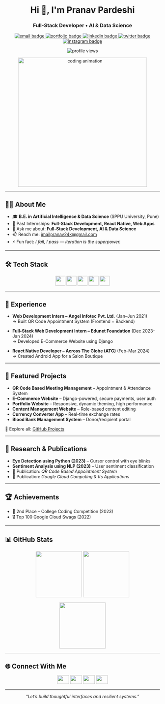 <!-- Profile Header -->
<h1 align="center">Hi 👋, I'm Pranav Pardeshi</h1>
<h3 align="center">Full-Stack Developer • AI & Data Science</h3>

<p align="center">
  <a href="mailto:imailpranav24k@gmail.com">
    <img src="https://img.shields.io/badge/Email-imailpranav24k%40gmail.com-red?style=flat&logo=gmail" alt="email badge">
  </a>
  <a href="https://portfolio-914f0.web.app" target="_blank">
    <img src="https://img.shields.io/badge/Portfolio-View%20Work-0ea5e9?style=flat&logo=google-chrome&logoColor=white" alt="portfolio badge">
  </a>
  <a href="https://www.linkedin.com/in/pranav-pardeshi" target="_blank">
    <img src="https://img.shields.io/badge/LinkedIn-Connect-0A66C2?style=flat&logo=linkedin&logoColor=white" alt="linkedin badge">
  </a>
  <a href="https://x.com/pranav24k" target="_blank">
    <img src="https://img.shields.io/badge/Twitter-@pranav24k-111?style=flat&logo=x&logoColor=white" alt="twitter badge">
  </a>
  <a href="https://www.instagram.com/pranav_pardeshi24k" target="_blank">
    <img src="https://img.shields.io/badge/Instagram-@pranav_pardeshi24k-E4405F?style=flat&logo=instagram&logoColor=white" alt="instagram badge">
  </a>
</p>

<p align="center">
  <img src="https://komarev.com/ghpvc/?username=pranavmakesitcool24k&label=Profile%20Views&color=0e75b6&style=flat" alt="profile views">
</p>

<!-- Hero -->
<p align="center">
  <img src="https://media2.giphy.com/media/qgQUggAC3Pfv687qPC/giphy.gif" width="420" alt="coding animation">
</p>

---

## 👨‍💻 About Me  
- 🎓 **B.E. in Artificial Intelligence & Data Science** (SPPU University, Pune)  
- 💼 Past Internships: **Full-Stack Development, React Native, Web Apps**  
- 💬 Ask me about: **Full-Stack Development, AI & Data Science**  
- 📫 Reach me: [imailpranav24k@gmail.com](mailto:imailpranav24k@gmail.com)  
- ⚡ Fun fact: *I fail, I pass — iteration is the superpower.*  

---

## 🛠 Tech Stack  
<p align="center">
  <img src="https://skillicons.dev/icons?i=python,js,ts,html,css,react,nodejs,express,fastapi,angular,bootstrap,tailwind,redux" height="32"/>
  <img src="https://skillicons.dev/icons?i=django,flask,php,java,c,cpp" height="32"/>
  <img src="https://skillicons.dev/icons?i=mysql,mongodb,postgres,sqlite,redis" height="32"/>
  <img src="https://skillicons.dev/icons?i=firebase,gcp,azure,aws,docker,kubernetes,git,github,linux" height="32"/>
  <img src="https://skillicons.dev/icons?i=tensorflow,opencv,arduino,ps" height="32"/>
</p>

---

## 🚀 Experience  
- **Web Development Intern – Angel Infotec Pvt. Ltd.** (Jan–Jun 2021)  
  → Built QR Code Appointment System (Frontend + Backend)  

- **Full-Stack Web Development Intern – Edunet Foundation** (Dec 2023–Jan 2024)  
  → Developed E-Commerce Website using Django  

- **React Native Developer – Across The Globe (ATG)** (Feb–Mar 2024)  
  → Created Android App for a Salon Boutique  

---

## 📂 Featured Projects  
- **QR Code Based Meeting Management** – Appointment & Attendance System  
- **E-Commerce Website** – Django-powered, secure payments, user auth  
- **Portfolio Website** – Responsive, dynamic theming, high performance  
- **Content Management Website** – Role-based content editing  
- **Currency Converter App** – Real-time exchange rates  
- **Blood Bank Management System** – Donor/recipient portal  

🔗 Explore all: [GitHub Projects](https://github.com/pranavmakesitcool24k?tab=repositories)  

---

## 📑 Research & Publications  
- **Eye Detection using Python (2023)** – Cursor control with eye blinks  
- **Sentiment Analysis using NLP (2023)** – User sentiment classification  
- 📄 Publication: *QR Code Based Appointment System*  
- 📄 Publication: *Google Cloud Computing & Its Applications*  

---

## 🏆 Achievements  
- 🥈 2nd Place – College Coding Competition (2023)  
- 🎖 Top 100 Google Cloud Swags (2022)  

---

## 📊 GitHub Stats  
<p align="center">
  <img src="https://github-readme-stats.vercel.app/api/top-langs?username=pranavmakesitcool24k&show_icons=true&locale=en&layout=compact&theme=transparent" height="150" />
  <img src="https://github-readme-stats.vercel.app/api?username=pranavmakesitcool24k&show_icons=true&locale=en&theme=transparent" height="150" />
</p>
<p align="center">
  <img src="https://github-readme-streak-stats.herokuapp.com?user=pranavmakesitcool24k&theme=transparent" height="150" />
</p>

---

## 🌐 Connect With Me  
<p align="center">
  <a href="https://x.com/pranav24k"><img src="https://raw.githubusercontent.com/rahuldkjain/github-profile-readme-generator/master/src/images/icons/Social/twitter.svg" height="28" width="38"/></a>
  <a href="https://www.linkedin.com/in/pranav-pardeshi"><img src="https://raw.githubusercontent.com/rahuldkjain/github-profile-readme-generator/master/src/images/icons/Social/linked-in-alt.svg" height="28" width="38"/></a>
  <a href="https://facebook.com/pranav.pardeshi"><img src="https://raw.githubusercontent.com/rahuldkjain/github-profile-readme-generator/master/src/images/icons/Social/facebook.svg" height="28" width="38"/></a>
  <a href="https://www.instagram.com/pranav_pardeshi24k"><img src="https://raw.githubusercontent.com/rahuldkjain/github-profile-readme-generator/master/src/images/icons/Social/instagram.svg" height="28" width="38"/></a>
</p>

---

<p align="center"><i>“Let’s build thoughtful interfaces and resilient systems.”</i></p>
